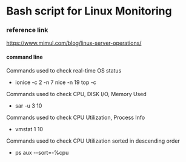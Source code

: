 Bash script for Linux Monitoring
=============

### reference link

<https://www.mimul.com/blog/linux-server-operations/>

#### command line

Commands used to check real-time OS status

* ionice -c 2 -n 7 nice -n 19 top -c

Commands used to check CPU, DISK I/O, Memory Used

* sar -u 3 10

Commands used to check CPU Utilization, Process Info

* vmstat 1 10 

Commands used to check CPU Utilization sorted in descending order

* ps aux --sort=-%cpu